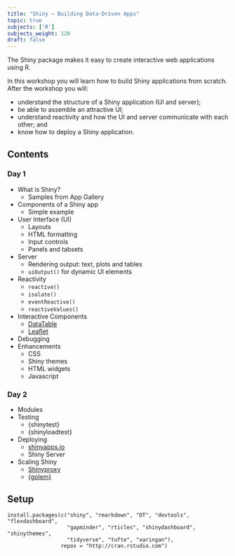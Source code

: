 ```yaml
---
title: "Shiny — Building Data-Driven Apps"
topic: true
subjects: ['R']
subjects_weight: 120
draft: false
---
```


<!--
https://www.londonr.org/wp-content/uploads/sites/2/presentations/LondonR_-_Workshop-Introduction_to_Shiny_-_Aimee_Gott_-_20150330.pdf
https://uomresearchit.github.io/RSE18-shiny-workshop/
https://github.com/rstudio/webinars/tree/master/47-introduction-to-shiny
https://github.com/juliasilge/intro_to_shiny
https://github.com/Robinlovelace/learning-shiny
https://shiny.rstudio.com/tutorial/
https://deanattali.com/blog/building-shiny-apps-tutorial/
https://github.com/rstudio-education/intro-shiny-rmarkdown
https://shiny.rstudio.com/articles/debugging.html
-->

The Shiny package makes it easy to create interactive web applications using R.

In this workshop you will learn how to build Shiny applications from scratch. After the workshop you will:

- understand the structure of a Shiny application (UI and server);
- be able to assemble an attractive UI;
- understand reactivity and how the UI and server communicate with each other; and
- know how to deploy a Shiny application.

## Contents

### Day 1

- What is Shiny?
  - Samples from App Gallery
- Components of a Shiny app
  - Simple example
- User Interface (UI)
  - Layouts
  - HTML formatting
  - Input controls
  - Panels and tabsets
- Server
  - Rendering output: text, plots and tables
  - `uiOutput()` for dynamic UI elements
- Reactivity
  - `reactive()`
  - `isolate()`
  - `eventReactive()`
  - `reactiveValues()`
- Interactive Components
  - [DataTable](https://datatables.net/)
  - [Leaflet](https://leafletjs.com/)
- Debugging
- Enhancements
  - CSS
  - Shiny themes
  - HTML widgets
  - Javascript

### Day 2

- Modules
- Testing
  - {shinytest}
  - {shinyloadtest}
- Deploying
  - [shinyapps.io](https://www.shinyapps.io/)
  - Shiny Server
- Scaling Shiny
  - [Shinyproxy](https://www.shinyproxy.io/)
  - [{golem}](https://github.com/ThinkR-open/golem)

## Setup

```
install.packages(c("shiny", "rmarkdown", "DT", "devtools", "flexdashboard",
                   "gapminder", "rticles", "shinydashboard", "shinythemes", 
                   "tidyverse", "tufte", "xaringan"),
                 repos = "http://cran.rstudio.com")
```
